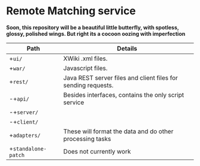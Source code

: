 Remote Matching service
=======================

**Soon, this repository will be a beautiful little butterfly, with spotless, glossy, polished wings.
But right its a cocoon oozing with imperfection**


Path                     | Details
-------------------------|---------------------------------
+```ui/```	             | XWiki .xml files.
+```war/```	             | Javascript files.
+```rest/```	         | Java REST server files and client files for sending requests.
-+```api/```             | Besides interfaces, contains the only script service
-+```server/```          |
-+```client/```          |
+```adapters/```         | These will format the data and do other processing tasks
+```standalone-patch```  | Does not currently work
